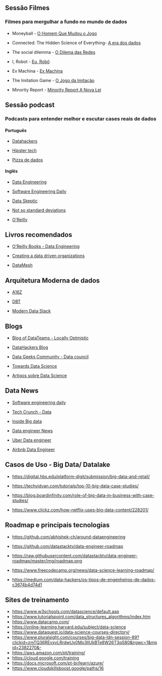 ##  Sessão Filmes

### Filmes para mergulhar a fundo no mundo de dados

####  

- Moneyball - [O Homem Que Mudou o Jogo](https://www.netflix.com/br/title/70201437)

- Connected: The Hidden Science of Everything- [A era dos dados](https://www.netflix.com/br/title/81031737)

- The social dilemma - [O Dilema das Redes](https://www.netflix.com/br-en/title/81254224)

- I, Robot - [Eu, Robô](https://www.telecineplay.com.br/filme/Eu_Robo_6419)

- Ex Machina - [Ex Machina](https://globoplay.globo.com/ex_machina-instinto-artificial/t/bZCTD1wRP5/?gclid=Cj0KCQiAjKqABhDLARIsABbJrGmS6BwcoZhZSzVc_1QOzCdEbU-SQxXNwQOFmVz6ytFDZIw7ji8Wz4IaAv11EALw_wcB)

- The Imitation Game - [O Jogo da Imitação](https://www.primevideo.com/detail/O-jogo-da-imita%C3%A7%C3%A3o/0RE594TD30MV9KITHPFBQ312IA?_encoding=UTF8&language=pt_BR)

- Minority Report - [Minority Report A Nova Lei](https://www.netflix.com/br/title/60023071)


##  Sessão podcast

### Podcasts para entender melhor e escutar cases reais de dados

####  Português

- [Datahackers](https://lnkd.in/eh2rWwe)

- [Hipster tech](https://lnkd.in/eFib79N)

- [Pizza de dados](https://pizzadedados.com/)

#### Inglês

- [Data Engineering](https://lnkd.in/e3f5cVk)

- [Software Engineering Daily](https://softwareengineeringdaily.com/category/all-episodes/exclusive-content/Podcast/)

- [Data Skeptic](https://lnkd.in/e_YCTsq)

- [Not so standard deviations](http://nssdeviations.com/)

- [O'Reilly](https://lnkd.in/eXgm2ny)

## Livros recomendados

- [O'Reilly Books - Data Engineering](https://www.oreilly.com/search/?query=Data%20Engineering&extended_publisher_data=true&highlight=true&include_assessments=false&include_case_studies=true&include_courses=true&include_playlists=true&include_collections=true&include_notebooks=true&include_sandboxes=true&include_scenarios=true&is_academic_institution_account=false&source=suggestion&sort=relevance&facet_json=true&json_facets=true&page=0&include_facets=false&include_practice_exams=true)

- [Creating a data driven organizations](https://www.oreilly.com/library/view/creating-a-data-driven/9781491916902/)

- [DataMesh](https://www.oreilly.com/library/view/data-mesh/9781492092384/)

## Arquitetura Moderna de dados

- [A16Z](https://a16z.com/2020/10/15/the-emerging-architectures-for-modern-data-infrastructure/)

- [DBT](https://blog.getdbt.com/future-of-the-modern-data-stack/)

- [Modern Data Stack](https://moderndatastack.substack.com/)


## Blogs

- [Blog of DataTeams - Locally Optmistic](https://locallyoptimistic.com/)

- [DataHackers Blog](https://medium.com/data-hackers)

- [Data Geeks Community - Data council](https://www.datacouncil.ai/)

- [Towards Data Science](https://towardsdatascience.com/)

- [Artigos sobre Data Science](http://roundup.fishtownanalytics.com/)


## Data News

- [Software engineering daily](https://softwareengineeringdaily.com/category/data/)

- [Tech Crunch - Data](https://techcrunch.com/tag/data/)

- [Inside Big data](https://insidebigdata.com/category/news-analysis/)

- [Data engineer News](https://www.blef.fr/)

- [Uber Data engineer](https://eng.uber.com/)

- [Airbnb Data Engineer](https://airbnb.io/)


## Casos de Uso - Big Data/ Datalake


-  https://digital.hbs.edu/platform-digit/submission/big-data-and-retail/

-  https://techvidvan.com/tutorials/top-10-big-data-case-studies/

-  https://blog.boardinfinity.com/role-of-big-data-in-business-with-case-studies/

-  https://www.clickz.com/how-netflix-uses-big-data-content/228201/



## Roadmap e principais tecnologias

- https://github.com/abhishek-ch/around-dataengineering

- https://github.com/datastacktv/data-engineer-roadmap
- https://raw.githubusercontent.com/datastacktv/data-engineer-roadmap/master/img/roadmap.png

- https://www.freecodecamp.org/news/data-science-learning-roadmap/
- https://medium.com/data-hackers/os-tipos-de-engenheiros-de-dados-c3674b4d74d1


## Sites de treinamento

- https://www.w3schools.com/datascience/default.asp
- https://www.tutorialspoint.com/data_structures_algorithms/index.htm
- https://www.datacamp.com/
- https://online-learning.harvard.edu/subject/data-science
- https://www.dataquest.io/data-science-courses-directory/
- https://www.pluralsight.com/courses/big-data-ldn-session-89?clickid=zmTQ36REvxyLRrdwUx0Mo3IlUkBTe8W26T3qS80&irgwc=1&mpid=2382270&-
- https://aws.amazon.com/pt/training/
- https://cloud.google.com/training
- https://docs.microsoft.com/pt-br/learn/azure/
- https://www.cloudskillsboost.google/paths/16
